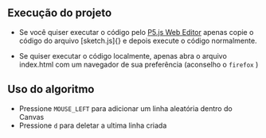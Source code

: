 ## Execução do projeto

 - Se você quiser executar o código pelo [P5.js Web Editor](https://editor.p5js.org/) apenas copie o código do arquivo [sketch.js]{} e depois execute o código normalmente.

 - Se quiser executar o código localmente, apenas abra o arquivo index.html com um navegador de sua preferência (aconselho o `firefox` )

## Uso do algoritmo

  - Pressione `MOUSE_LEFT` para adicionar um linha aleatória dentro do Canvas
  - Pressione `d` para deletar a ultima linha criada